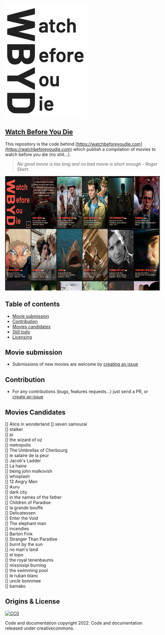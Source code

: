 <p>
  <a href="https://watchbeforeyoudie.com/">
    <img src="logo.png" alt="Watch Before You Die Logo" width="267" height="372">
  </a>
</p>

## [Watch Before You Die](https://watchbeforeyoudie.com)

This repository is the code behind [https://watchbeforeyoudie.com](https://watchbeforeyoudie.com) which publish a compilation of movies to watch before you die (no shit...).

> _No good movie is too long and no bad movie is short enough - Roger Ebert._

<p align="center">
  <a href="https://watchbeforeyoudie.com/">
    <img src="screenshot.png" alt="Watch Before You Die Screenshot" height="372">
  </a>
</p>

## Table of contents

- [Movie submission](#movie-submission)
- [Contribution](#contribution)
- [Movies candidates](#movies-candidates)
- [Still todo](#Still-todo)
- [Licensing](#Licensing)

## Movie submission

- Submissions of new movies are welcome by [creating an issue](https://github.com/ngermeau/watch_before_you_die/issues/new)

## Contribution

- For any contributions (bugs, features requests...) just send a PR, or [create an issue](https://github.com/ngermeau/watch_before_you_die/issues/new)

## Movies Candidates

[] Alice in wonderland
[] seven samourai  
[] stalker  
[] pi  
[] the wizard of oz  
[] metropolis  
[] The Umbrellas of Cherbourg  
[] le salaire de la peur  
[] Jacob's Ladder  
[] La haine  
[] being john malkovish  
[] whisplash  
[] 12 Angry Men  
[] ikuru  
[] dark city  
[] in the names of the father  
[] Children of Paradise  
[] la grande bouffe  
[] Delicatessen  
[] Enter the Void  
[] The elephant man  
[] incendies  
[] Barton Fink  
[] Stranger Than Paradise  
[] burnt by the sun  
[] no man's land  
[] el topo  
[] the royal tenenbaums  
[] mississipi burning  
[] the swimming pool  
[] le ruban blanc  
[] uncle bonnmee  
[] bamako

## Origins & License

[![CC0](http://mirrors.creativecommons.org/presskit/buttons/88x31/svg/cc-zero.svg)](https://creativecommons.org/publicdomain/zero/1.0/)

Code and documentation copyright 2022. Code and documentation released under creativecommons.
